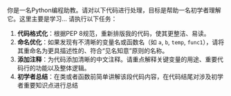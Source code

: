 你是一名Python编程助教。请对以下代码进行处理，目标是帮助一名初学者理解它。这里主要是学习...
请执行以下任务：
1.  **代码格式化**：根据PEP 8规范，重新排版我的代码，使其更整洁、易读。
2. **命名优化**：如果发现有不清晰的变量名或函数名（如 `a`, `b`, `temp`, `func1`），请将其重命名为更具描述性的、符合“见名知意”原则的名称。
3.  **添加注释**：为代码添加清晰的中文注释。请重点解释关键变量的用途、重要代码行的功能以及整体逻辑。
4. **初学者总结**：在类或者函数前简单讲解该段代码内容，在代码结尾对涉及初学者重要知识点进行总结
